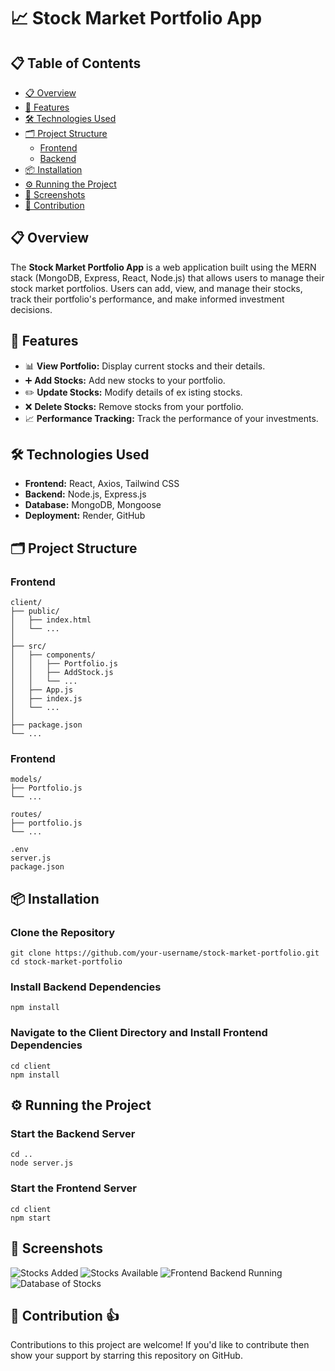 # 📈 Stock Market Portfolio App

## 📋 Table of Contents
- [📋 Overview](#-overview)
- [🚀 Features](#-features)
- [🛠️ Technologies Used](#-technologies-used)
- [🗂️ Project Structure](#️-project-structure)
  - [Frontend](#-frontend)
  - [Backend](#-backend)
- [📦 Installation](#-installation)
- [⚙️ Running the Project](#-running-the-project)
- [🎨 Screenshots](#-screenshots)
- [📜 Contribution](#-contribution)

## 📋 Overview
The **Stock Market Portfolio App** is a web application built using the MERN stack (MongoDB, Express, React, Node.js) that allows users to manage their stock market portfolios. Users can add, view, and manage their stocks, track their portfolio's performance, and make informed investment decisions.

## 🚀 Features
- 📊 **View Portfolio:** Display current stocks and their details.
- ➕ **Add Stocks:** Add new stocks to your portfolio.
- ✏️ **Update Stocks:** Modify details of ex  isting stocks.
- ❌ **Delete Stocks:** Remove stocks from your portfolio.
- 📈 **Performance Tracking:** Track the performance of your investments.

## 🛠️ Technologies Used
- **Frontend:** React, Axios, Tailwind CSS
- **Backend:** Node.js, Express.js
- **Database:** MongoDB, Mongoose
- **Deployment:** Render, GitHub

## 🗂️ Project Structure

### Frontend
```
client/
├── public/                     
│   ├── index.html              
│   └── ...                     
│
├── src/                        
│   ├── components/             
│   │   ├── Portfolio.js        
│   │   ├── AddStock.js        
│   │   └── ...                 
│   ├── App.js                  
│   ├── index.js               
│   └── ...                     
│
├── package.json                
└── ...                         
```

### Frontend
```
models/
├── Portfolio.js                
└── ...                        

routes/
├── portfolio.js               
└── ...                       

.env                            
server.js                     
package.json                   

```

## 📦 Installation
### Clone the Repository
```
git clone https://github.com/your-username/stock-market-portfolio.git
cd stock-market-portfolio
```
### Install Backend Dependencies
```
npm install
```
### Navigate to the Client Directory and Install Frontend Dependencies
```
cd client
npm install
```

## ⚙️ Running the Project
### Start the Backend Server
```
cd ..
node server.js
```
### Start the Frontend Server
```
cd client
npm start
```

## 🎨 Screenshots

![Stocks Added](https://github.com/user-attachments/assets/e79c1d27-8133-414f-a888-07692f9477cd)
![Stocks Available](https://github.com/user-attachments/assets/4a68d432-115c-4b6f-819f-c6a9eedd8de5)
![Frontend   Backend Running](https://github.com/user-attachments/assets/d6d2dd27-7d56-459c-9f00-d85710fa5f3a)
![Database of Stocks](https://github.com/user-attachments/assets/fb197a1b-c65d-4846-905f-d22db89f12a7)

## 🌟 Contribution 👍
Contributions to this project are welcome! If you'd like to contribute then show your support by starring this repository on GitHub.

